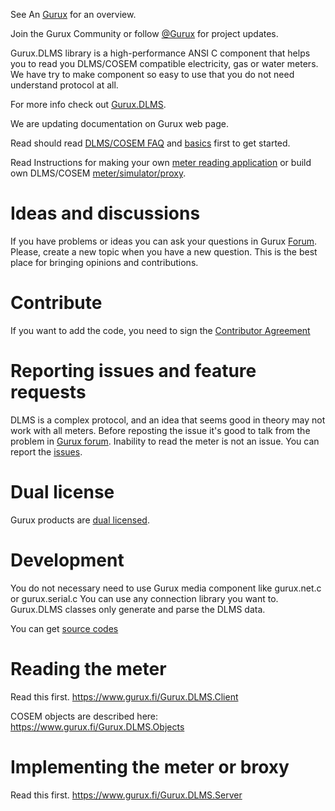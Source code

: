 See An [Gurux](https://www.gurux.fi/ "Gurux") for an overview.

Join the Gurux Community or follow [@Gurux](https://twitter.com/guruxorg "@Gurux") for project updates.

Gurux.DLMS library is a high-performance ANSI C component that helps you to read you DLMS/COSEM compatible electricity, gas or water meters. We have try to make component so easy to use that you do not need understand protocol at all.

For more info check out [Gurux.DLMS](https://www.gurux.fi/Gurux.DLMS "Gurux.DLMS").

We are updating documentation on Gurux web page. 

Read should read [DLMS/COSEM FAQ](https://www.gurux.fi/DLMSCOSEMFAQ) and [basics](https://www.gurux.fi/DLMSInNutshell) first to get started. 

Read Instructions for making your own [meter reading application](https://www.gurux.org/DLMSIntro) or build own 
DLMS/COSEM [meter/simulator/proxy](https://www.gurux.fi/Gurux.DLMS.Server).

Ideas and discussions
=========================== 

If you have problems or ideas you can ask your questions in Gurux [Forum](https://www.gurux.fi/forum). Please, create a new topic when you have a new question.
This is the best place for bringing opinions and contributions. 

Contribute
=========================== 

If you want to add the code, you need to sign the [Contributor Agreement](https://www.gurux.fi/files/ContributorAgreement.dotx)

Reporting issues and feature requests
=========================== 

DLMS is a complex protocol, and an idea that seems good in theory may not work with all meters. Before reposting the issue it's good to talk from the problem in [Gurux forum](https://www.gurux.fi/forum).
Inability to read the meter is not an issue.
You can report the [issues](https://www.gurux.fi/project/issues/gurux.dlms.c). 

Dual license
=========================== 
Gurux products are [dual licensed](https://gurux.fi/OpenSource).

Development
=========================== 

You do not necessary need to use Gurux media component like gurux.net.c or gurux.serial.c 
You can use any connection library you want to.
Gurux.DLMS classes only generate and parse the DLMS data.

You can get [source codes](https://www.github.com/gurux/gurux.dlms.c) 

Reading the meter
=========================== 

Read this first.
https://www.gurux.fi/Gurux.DLMS.Client

COSEM objects are described here:
https://www.gurux.fi/Gurux.DLMS.Objects

Implementing the meter or broxy
=========================== 

Read this first.
https://www.gurux.fi/Gurux.DLMS.Server
